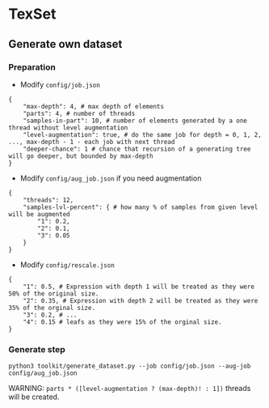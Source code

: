 # TexSet
## Generate own dataset
### Preparation
- Modify `config/job.json`

```
{
    "max-depth": 4, # max depth of elements
    "parts": 4, # number of threads
    "samples-in-part": 10, # number of elements generated by a one thread without level augmentation
    "level-augmentation": true, # do the same job for depth = 0, 1, 2, ..., max-depth - 1 - each job with next thread
    "deeper-chance": 1 # chance that recursion of a generating tree will go deeper, but bounded by max-depth
}
```
- Modify `config/aug_job.json` if you need augmentation
```
{
    "threads": 12,
    "samples-lvl-percent": { # how many % of samples from given level will be augmented
        "1": 0.2,
        "2": 0.1,
        "3": 0.05
    }
}
```

- Modify `config/rescale.json`

```
{
    "1": 0.5, # Expression with depth 1 will be treated as they were 50% of the original size.
    "2": 0.35, # Expression with depth 2 will be treated as they were 35% of the orginal size.
    "3": 0.2, # ...
    "4": 0.15 # leafs as they were 15% of the orginal size.
}
```
### Generate step

```
python3 toolkit/generate_dataset.py --job config/job.json --aug-job config/aug_job.json 
```

WARNING: `parts * ([level-augmentation ? (max-depth)! : 1])` threads will be created.

